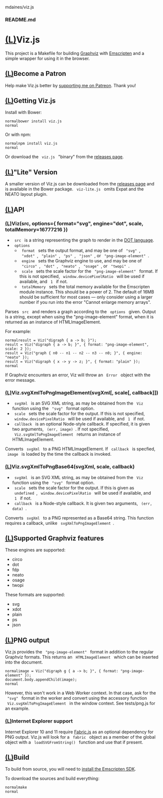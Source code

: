mdaines/viz.js

###    README.md

# [(L)](https://github.com/mdaines/viz.js#vizjs)Viz.js

This project is a Makefile for building [Graphviz](http://www.graphviz.org/) with [Emscripten](http://kripken.github.io/emscripten-site/) and a simple wrapper for using it in the browser.

## [(L)](https://github.com/mdaines/viz.js#become-a-patron)Become a Patron

Help make Viz.js better by [supporting me on Patreon](https://patreon.com/mdaines). Thank you!

## [(L)](https://github.com/mdaines/viz.js#getting-vizjs)Getting Viz.js

Install with Bower:

	normalbower install viz.js
	normal

Or with npm:

	normalnpm install viz.js
	normal

Or download the ` viz.js ` "binary" from the [releases page](https://github.com/mdaines/viz.js/releases).

## [(L)](https://github.com/mdaines/viz.js#lite-version)"Lite" Version

A smaller version of Viz.js can be downloaded from the [releases page](https://github.com/mdaines/viz.js/releases) and is available in the Bower package. ` viz-lite.js ` omits Expat and the NEATO layout plugin.

## [(L)](https://github.com/mdaines/viz.js#api)API

### [(L)](https://github.com/mdaines/viz.js#vizsrc-options-formatsvg-enginedot-scale-totalmemory16777216-)Viz(src, options={ format="svg", engine="dot", scale, totalMemory=16777216 })

- ` src ` is a string representing the graph to render in the [DOT language](http://www.graphviz.org/content/dot-language).
- ` options `
    - ` format ` sets the output format, and may be one of ` "svg" `, ` "xdot" `, ` "plain" `, ` "ps" `, ` "json" `, or ` "png-image-element" `.
    - ` engine ` sets the Graphviz engine to use, and may be one of ` "circo" `, ` "dot" `, ` "neato" `, ` "osage" `, or ` "twopi" `.
    - ` scale ` sets the scale factor for the ` "png-image-element" ` format. If this is not specified, ` window.devicePixelRatio ` will be used if available, and ` 1 ` if not.
    - ` totalMemory ` sets the total memory available for the Emscripten module instance. This should be a power of 2. The default of 16MB should be sufficient for most cases — only consider using a larger number if you run into the error "Cannot enlarge memory arrays".

Parses ` src ` and renders a graph according to the ` options ` given. Output is a string, except when using the "png-image-element" format, when it is returned as an instance of HTMLImageElement.

For example:

	normalresult = Viz("digraph { a -> b; }");
	result = Viz("digraph { a -> b; }", { format: "png-image-element", scale: 2 });
	result = Viz("graph { n0 -- n1 -- n2 -- n3 -- n0; }", { engine: "neato" });
	result = Viz("digraph { x -> y -> z; }", { format: "plain" });
	normal

If Graphviz encounters an error, Viz will throw an ` Error ` object with the error message.

### [(L)](https://github.com/mdaines/viz.js#vizsvgxmltopngimageelementsvgxml-scale-callback)Viz.svgXmlToPngImageElement(svgXml[, scale[, callback]])

- ` svgXml ` is an SVG XML string, as may be obtained from the ` Viz ` function using the ` "svg" ` format option.
- ` scale ` sets the scale factor for the output. If this is not specified, ` window.devicePixelRatio ` will be used if available, and ` 1 ` if not.
- ` callback ` is an optional Node-style callback. If specified, it is given two arguments, ` (err, image) `. If not specified, ` Viz.svgXmlToPngImageElement ` returns an instance of HTMLImageElement.

Converts ` svgXml ` to a PNG HTMLImageElement. If ` callback ` is specfied, ` image ` is loaded by the time the callback is invoked.

### [(L)](https://github.com/mdaines/viz.js#vizsvgxmltopngbase64svgxml-scale-callback)Viz.svgXmlToPngBase64(svgXml, scale, callback)

- ` svgXml ` is an SVG XML string, as may be obtained from the ` Viz ` function using the ` "svg" ` format option.
- ` scale ` sets the scale factor for the output. If this is given as ` undefined `, ` window.devicePixelRatio ` will be used if available, and ` 1 ` if not.
- ` callback ` is a Node-style callback. It is given two arguments, ` (err, data) `.

Converts ` svgXml ` to a PNG represented as a Base64 string. This function requires a callback, unlike ` svgXmlToPngImageElement `.

## [(L)](https://github.com/mdaines/viz.js#supported-graphviz-features)Supported Graphviz features

These engines are supported:

- circo
- dot
- fdp
- neato
- osage
- twopi

These formats are supported:

- svg
- xdot
- plain
- ps
- json

## [(L)](https://github.com/mdaines/viz.js#png-output)PNG output

Viz.js provides the ` "png-image-element" ` format in addition to the regular Graphviz formats. This returns an ` HTMLImageElement ` which can be inserted into the document.

	normalimage = Viz("digraph g { a -> b; }", { format: "png-image-element" });
	document.body.appendChild(image);
	normal

However, this won't work in a Web Worker context. In that case, ask for the ` "svg" ` format in the worker and convert using the accessory function ` Viz.svgXmlToPngImageElement ` in the window context. See tests/png.js for an example.

### [(L)](https://github.com/mdaines/viz.js#internet-explorer-support)Internet Explorer support

Internet Explorer 10 and 11 require [Fabric.js](http://fabricjs.com/) as an optional dependency for PNG output. Viz.js will look for a ` fabric ` object as a member of the global object with a ` loadSVGFromString() ` function and use that if present.

## [(L)](https://github.com/mdaines/viz.js#build)Build

To build from source, you will need to [install the Emscripten SDK](http://kripken.github.io/emscripten-site/docs/getting_started/index.html).

To download the sources and build everything:

	normalmake
	normal